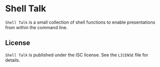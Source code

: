 Shell Talk
==========

`Shell Talk` is a small collection of shell functions to enable presentations
from within the command line.

License
-------

`Shell Talk` is published under the ISC license.  See the `LICENSE` file for
details.
